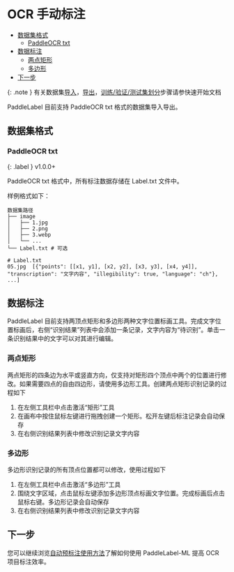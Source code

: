 # OCR 手动标注

<!-- TOC -->

- [数据集格式](#%E6%95%B0%E6%8D%AE%E9%9B%86%E6%A0%BC%E5%BC%8F)
  - [PaddleOCR txt](#paddleocr-txt)
- [数据标注](#%E6%95%B0%E6%8D%AE%E6%A0%87%E6%B3%A8)
  - [两点矩形](#%E4%B8%A4%E7%82%B9%E7%9F%A9%E5%BD%A2)
  - [多边形](#%E5%A4%9A%E8%BE%B9%E5%BD%A2)
- [下一步](#%E4%B8%8B%E4%B8%80%E6%AD%A5)

<!-- /TOC -->

{: .note }
有关数据集[导入](../quick_start.html#导入数据集)，[导出](../quick_start.html#导出数据集)，[训练/验证/测试集划分](../quick_start.html#数据集划分)步骤请参快速开始文档

PaddleLabel 目前支持 PaddleOCR txt 格式的数据集导入导出。

## 数据集格式

### PaddleOCR txt

{: .label } v1.0.0+

PaddleOCR txt 格式中，所有标注数据存储在 Label.txt 文件中。

样例格式如下：

```shell
数据集路径
├── image
│   ├── 1.jpg
│   ├── 2.png
│   ├── 3.webp
│   └── ...
└── Label.txt # 可选

# Label.txt
05.jpg	[{"points": [[x1, y1], [x2, y2], [x3, y3], [x4, y4]], "transcription": "文字内容", "illegibility": true, "language": "ch"}, ...]
```

## 数据标注

PaddleLabel 目前支持两顶点矩形和多边形两种文字位置标画工具。完成文字位置标画后，右侧“识别结果”列表中会添加一条记录，文字内容为“待识别”。单击一条识别结果中的文字可以对其进行编辑。

### 两点矩形

两点矩形的四条边为水平或竖直方向，仅支持对矩形四个顶点中两个的位置进行修改。如果需要四点的自由四边形，请使用多边形工具。创建两点矩形识别记录的过程如下

1. 在左侧工具栏中点击激活“矩形”工具
2. 在画布中按住鼠标左键进行拖拽创建一个矩形。松开左键后标注记录会自动保存
3. 在右侧识别结果列表中修改识别记录文字内容

### 多边形

多边形识别记录的所有顶点位置都可以修改，使用过程如下

1. 在左侧工具栏中点击激活“多边形”工具
2. 围绕文字区域，点击鼠标左键添加多边形顶点标画文字位置。完成标画后点击鼠标右键。多边形记录会自动保存
3. 在右侧识别结果列表中修改识别记录文字内容

## 下一步

您可以继续浏览[自动预标注使用方法](/doc/CN/ML/auto_inference.md)了解如何使用 PaddleLabel-ML 提高 OCR 项目标注效率。
